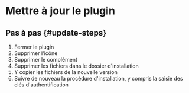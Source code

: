 # Mettre à jour le plugin

## Pas à pas {#update-steps}

1. Fermer le plugin
2. Supprimer l'icône
3. Supprimer le complément 
4. Supprimer les fichiers dans le dossier d'installation
5. Y copier les fichiers de la nouvelle version
6. Suivre  de nouveau la procédure d'installation, y compris la saisie des clés d'authentification



